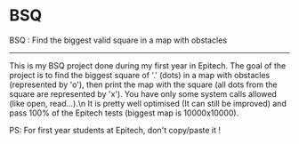 # BSQ
BSQ : Find the biggest valid square in a map with obstacles

------------------------------------------------------------

This is my BSQ project done during my first year in Epitech.
The goal of the project is to find the biggest square of '.' (dots) in a map with obstacles (represented by 'o'), then print the map with the square (all dots from the square are represented by 'x').
You have only some system calls allowed (like open, read...).\n
It is pretty well optimised (It can still be improved) and pass 100% of the Epitech tests (biggest map is 10000x10000).

PS: For first year students at Epitech, don't copy/paste it !

